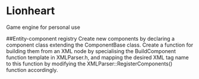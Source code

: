 # Lionheart
Game engine for personal use

##Entity-component registry
Create new components by declaring a component class extending the ComponentBase class. Create a function for building them from an XML node by specialising the BuildComponent function template in XMLParser.h, and mapping the desired XML tag name to this function by modifying the XMLParser::RegisterComponents() function accordingly.
